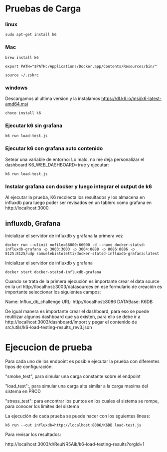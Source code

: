 # Pruebas de Carga

### linux
`sudo apt-get install k6`

### Mac
`brew install k6`

`export PATH="$PATH:/Applications/Docker.app/Contents/Resources/bin/"`

`source ~/.zshrc`

### windows
Descargamos al ultima version y la instalamos
https://dl.k6.io/msi/k6-latest-amd64.msi

`choco install k6`



### Ejecutar k6 sin grafana

    k6 run load-test.js


### Ejecutar k6 con grafana auto contenido
Setear una variable de entorno:
Lo malo, no me deja personalizar el dashboard
K6_WEB_DASHBOARD=true 
y ejecutar:

    k6 run load-test.js


### Instalar grafana con docker y luego integrar el output de k6

Al ejecutar la prueba, K6 recolecta los resultados y los almacena en influxdb para luego poder ser revisados en un tablero como grafana
en http://localhost:3000.

## influxdb, Grafana
Inicializar el servidor de influxdb y grafana la primera vez
```
docker run --ulimit nofile=66000:66000 -d --name docker-statsd-influxdb-grafana -p 3003:3003 -p 3004:8888 -p 8086:8086 -p 8125:8125/udp samuelebistoletti/docker-statsd-influxdb-grafana:latest
```

Inicializar el servidor de influxdb y grafana
```
docker start docker-statsd-influxdb-grafana
```

Cuando se trata de la primera ejecución es importante crear el data source en la url
http://localhost:3003/datasources en ese formulario de creación es importante seleccionar los siguientes campos:

Name: Influx_db_challenge
URL: http://localhost:8086
DATABase:  K6DB

De igual manera es importante crear el dashboard, para eso se puede reutilizar algunos dashboard que ya existen, para ello se debe ir a http://localhost:3003/dashboard/import y pegar el contenido de
src/utils/k6-load-testing-results_rev3.json

# Ejecucion de prueba

Para cada uno de los endpoint es posible ejecutar la prueba con diferentes tipos de configuración:

"smoke_test", para simular una carga constante sobre el endpoint

"load_test":, para simular una carga alta similar a la carga maxima del sistema en PROD

"stress_test": para encontrar los puntos en los cuales el sistema se rompe, para conocer los limites del sistema

La ejecución de cada prueba se puede hacer con los sguientes lineas:
```
k6 run --out influxdb=http://localhost:8086/K6DB load-test.js
```

Para revisar los resultados:

http://localhost:3003/d/ReuNR5Aik/k6-load-testing-results?orgId=1
